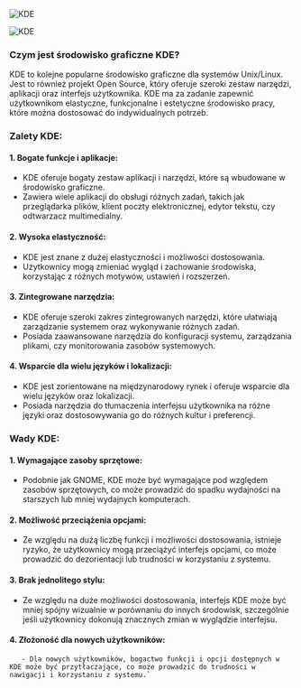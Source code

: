 ![KDE](1_03_02_KDE2.png)

![KDE](1_03_02_KDE.png)

### Czym jest środowisko graficzne KDE?

KDE to kolejne popularne środowisko graficzne dla systemów Unix/Linux. Jest to również projekt Open Source, który oferuje szeroki zestaw narzędzi, aplikacji oraz interfejs użytkownika. KDE ma za zadanie zapewnić użytkownikom elastyczne, funkcjonalne i estetyczne środowisko pracy, które można dostosować do indywidualnych potrzeb.

### Zalety KDE:

#### 1. **Bogate funkcje i aplikacje:**
   - KDE oferuje bogaty zestaw aplikacji i narzędzi, które są wbudowane w środowisko graficzne.
   - Zawiera wiele aplikacji do obsługi różnych zadań, takich jak przeglądarka plików, klient poczty elektronicznej, edytor tekstu, czy odtwarzacz multimedialny.

#### 2. **Wysoka elastyczność:**
   - KDE jest znane z dużej elastyczności i możliwości dostosowania.
   - Użytkownicy mogą zmieniać wygląd i zachowanie środowiska, korzystając z różnych motywów, ustawień i rozszerzeń.

#### 3. **Zintegrowane narzędzia:**
   - KDE oferuje szeroki zakres zintegrowanych narzędzi, które ułatwiają zarządzanie systemem oraz wykonywanie różnych zadań.
   - Posiada zaawansowane narzędzia do konfiguracji systemu, zarządzania plikami, czy monitorowania zasobów systemowych.

#### 4. **Wsparcie dla wielu języków i lokalizacji:**
   - KDE jest zorientowane na międzynarodowy rynek i oferuje wsparcie dla wielu języków oraz lokalizacji.
   - Posiada narzędzia do tłumaczenia interfejsu użytkownika na różne języki oraz dostosowywania go do różnych kultur i preferencji.

### Wady KDE:

#### 1. **Wymagające zasoby sprzętowe:**
   - Podobnie jak GNOME, KDE może być wymagające pod względem zasobów sprzętowych, co może prowadzić do spadku wydajności na starszych lub mniej wydajnych komputerach.

#### 2. **Możliwość przeciążenia opcjami:**
   - Ze względu na dużą liczbę funkcji i możliwości dostosowania, istnieje ryzyko, że użytkownicy mogą przeciążyć interfejs opcjami, co może prowadzić do dezorientacji lub trudności w korzystaniu z systemu.

#### 3. **Brak jednolitego stylu:**
   - Ze względu na duże możliwości dostosowania, interfejs KDE może być mniej spójny wizualnie w porównaniu do innych środowisk, szczególnie jeśli użytkownicy dokonują znacznych zmian w wyglądzie interfejsu.

#### 4. **Złożoność dla nowych użytkowników:**
	   - Dla nowych użytkowników, bogactwo funkcji i opcji dostępnych w KDE może być przytłaczające, co może prowadzić do trudności w nawigacji i korzystaniu z systemu.`